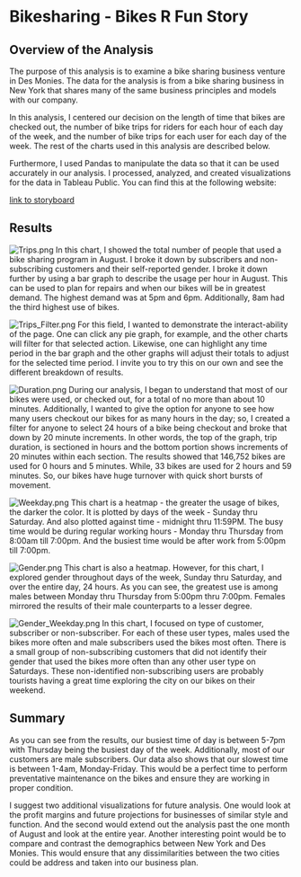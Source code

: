# Bikesharing - Bikes R Fun Story

## Overview of the Analysis

The purpose of this analysis is to examine a bike sharing business venture in Des Monies. The data for the analysis is from a bike sharing business in New York that shares many of the same business principles and models with our company. 

In this analysis, I centered our decision on the length of time that bikes are checked out, the number of bike trips for riders for each hour of each day of the week, and the number of bike trips for each user for each day of the week. The rest of the charts used in this analysis are described below. 

Furthermore, I used Pandas to manipulate the data so that it can be used accurately in our analysis. I processed, analyzed, and created visualizations for the data in Tableau Public. You can find this at the following website:

[link to storyboard](https://public.tableau.com/app/profile/alphonso.porras/viz/BikesRFunStory/BikesRFun)

## Results

![Trips.png](Resources/Trips.png)
In this chart, I showed the total number of people that used a bike sharing program in August. I broke it down by subscribers and non-subscribing customers and their self-reported gender. I broke it down further by using a bar graph to describe the usage per hour in August. This can be used to plan for repairs and when our bikes will be in greatest demand. The highest demand was at 5pm and 6pm. Additionally, 8am had the third highest use of bikes. 

![Trips_Filter.png](Resources/Trips_Filter.png)
For this field, I wanted to demonstrate the interact-ability of the page. One can click any pie graph, for example, and the other charts will filter for that selected action. Likewise, one can highlight any time period in the bar graph and the other graphs will adjust their totals to adjust for the selected time period. I invite you to try this on our own and see the different breakdown of results. 

![Duration.png](Resources/Duration.png)
During our analysis, I began to understand that most of our bikes were used, or checked out, for a total of no more than about 10 minutes. Additionally, I wanted to give the option for anyone to see how many users checkout our bikes for as many hours in the day; so, I created a filter for anyone to select 24 hours of a bike being checkout and broke that down by 20 minute increments. In other words, the top of the graph, trip duration, is sectioned in hours and the bottom portion shows increments of 20 minutes within each section. The results showed that 146,752 bikes are used for 0 hours and 5 minutes. While, 33 bikes are used for 2 hours and 59 minutes. So, our bikes have huge turnover with quick short bursts of movement. 

![Weekday.png](Resources/Weekday.png)
This chart is a heatmap - the greater the usage of bikes, the darker the color. It is plotted by days of the week - Sunday thru Saturday. And also plotted against time - midnight thru 11:59PM. The busy time would be during regular working hours - Monday thru Thursday from 8:00am till 7:00pm. And the busiest time would be after work from 5:00pm till 7:00pm. 

![Gender.png](Resources/Gender.png)
This chart is also a heatmap. However, for this chart, I explored gender throughout days of the week, Sunday thru Saturday, and over the entire day, 24 hours. As you can see, the greatest use is among males between Monday thru Thursday from 5:00pm thru 7:00pm. Females mirrored the results of their male counterparts to a lesser degree. 

![Gender_Weekday.png](Resources/Gender_Weekday.png)
In this chart, I focused on type of customer, subscriber or non-subscriber. For each of these user types, males used the bikes more often and male subscribers used the bikes most often. There is a small group of non-subscribing customers that did not identify their gender that used the bikes more often than any other user type on Saturdays. These non-identified non-subscribing users are probably tourists having a great time exploring the city on our bikes on their weekend. 

## Summary

As you can see from the results, our busiest time of day is between 5-7pm with Thursday being the busiest day of the week. Additionally, most of our customers are male subscribers. Our data also shows that our slowest time is between 1-4am, Monday-Friday. This would be a perfect time to perform preventative maintenance on the bikes and ensure they are working in proper condition. 

I suggest two additional visualizations for future analysis. One would look at the profit margins and future projections for businesses of similar style and function. And the second would extend out the analysis past the one month of August and look at the entire year. Another interesting point would be to compare and contrast the demographics between New York and Des Monies. This would ensure that any dissimilarities between the two cities could be address and taken into our business plan. 